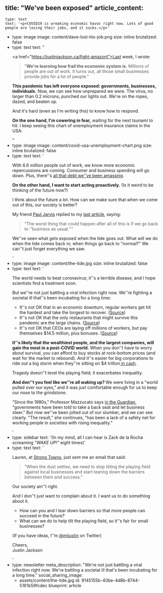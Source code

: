 title: "We've been exposed"
article_content:
  -
    type: text
    text: '<p>COVID19 is wreaking economic havoc right now. Lots of good people are losing their jobs, and it sucks.</p>'
  -
    type: image
    image: content/dave-lost-his-job.png
    size: inline
    brutalized: false
  -
    type: text
    text: "<p><a href=\"https://justinjackson.ca/fight-amazon\">Last week</a>, I wrote:<br></p><blockquote><p>\"<b>We're learning how frail the economic system is</b>. Millions of people are out of work. It turns out, all those small businesses provide jobs for a lot of people.\"</p></blockquote><p><strong>This pandemic has left everyone exposed: governments, businesses, individuals.</strong> Now, we can see how unprepared we were. The virus, no larger than 0.2 microns, punched our lights out. We're on the ropes, dazed, and beaten up.</p><p>And it's hard (even as I'm writing this) to know how to respond.</p><p><strong>On the one hand, I'm cowering in fear,</strong> waiting for the next tsunami to hit. I keep seeing this chart of unemployment insurance claims in the USA:</p>"
  -
    type: image
    image: content/covid-usa-unemployment-chart.png
    size: inline
    brutalized: false
  -
    type: text
    text: '<p>With 6.6 million people out of work, we know more economic repercussions are coming. Consumer and business spending will go down. Plus, there''s <a href="https://business.financialpost.com/personal-finance/debt/half-of-canadians-say-they-are-on-brink-of-insolvency-as-coronavirus-threatens-to-burst-countrys-consumer-debt-bubble">all that debt we''ve been amassing</a>.<br></p><p><strong>On the other hand, I want to start acting proactively.</strong>&nbsp;(Is it weird to be thinking of the future now?)</p><p>I think about the future a lot. How can we make sure that when we come out of this, our society is better?</p><p>My friend <a href="https://pjrvs.com/">Paul Jarvis</a> replied to my <a href="https://justinjackson.ca/fight-amazon">last article</a>, saying:</p><blockquote><p>"The worst thing that could happen after all of this is if we go back to ''business as usual.''"</p></blockquote><p>We''ve seen what gets exposed when the tide goes out. What will we do when the tide comes back in; when things go back to "normal?" We can''t just forget everything we saw.</p>'
  -
    type: image
    image: content/the-tide.jpg
    size: inline
    brutalized: false
  -
    type: text
    text: '<p>The world needs to beat coronavirus; it''s a terrible disease, and I hope scientists find a treatment soon.<br></p><p>But we''re not just battling a viral infection right now. We''re fighting a societal ill that''s been incubating for a long time:</p><ul><li>It''s not OK that in an economic downturn, regular workers get hit the hardest and take the longest to recover. (<a href="https://www.cnbc.com/2020/04/02/us-wages-could-take-4-to-5-years-to-recover-from-coronavirus-outbreak.html">Source</a>)</li><li>It''s not OK that the only restaurants that might survive this pandemic are the large chains. (<a href="https://www.nytimes.com/interactive/2020/03/27/magazine/david-chang-restaurants-covid19.html">Source</a>)</li><li>It''s not OK that CEOs are laying off millions of workers, but pay themselves $14.5 million, plus bonuses. (<a href="https://www.marketwatch.com/story/americas-highly-paid-ceos-should-give-their-2020-salary-and-stock-compensation-to-the-coronavirus-fight-2020-03-30">Source</a>)</li></ul><p><b>It''s likely that the wealthiest people, and the largest companies, will gain the most in a post-COVID world.</b> When you don''t have to worry about survival, you can afford to buy stocks at rock-bottom prices (and wait for the market to rebound). And it''s easier for big corporations to ride out a big storm when they''re sitting on $4 trillion<a href="https://hbr.org/2020/01/why-are-companies-sitting-on-so-much-cash"> in cash</a>.</p><p>Tragedy doesn''t level the playing field; it exacerbates inequality.</p><p><b>And don''t you feel like we''re all waking up? </b>We were living in a "world pulled over our eyes," and it was <i>just </i>comfortable enough for us to keep our nose to the grindstone.&nbsp;</p><p>"Since the 1980s," Professor Mazzucato says <a href="https://www.theguardian.com/commentisfree/2020/mar/18/the-covid-19-crisis-is-a-chance-to-do-capitalism-differently">in the Guardian</a>, "governments have been told to take a back seat and let business steer." But now we''ve been jolted out of our slumber, and we can see clearly. "The result," she continues, "has been a lack of a safety net for working people in societies with rising inequality."</p>'
  -
    type: sidebar
    text: '(In my mind, all I can hear is Zack de la Rocha screaming _"WAKE UP!"_ eight times)'
  -
    type: text
    text: '<p>Lauren, at <a href="https://www.strongtowns.org/">Strong Towns</a>, just sent me an email that said:</p><blockquote><p>"When the dust settles, we need to stop tilting the playing field against local businesses and start tearing down the barriers between them and success."</p></blockquote><p>Our society ain''t right.</p><p>And I don''t just want to complain about it. I want us to do something about it.</p><ul><li>How can you and I tear down barriers so that more people can succeed in the future? </li><li>What can we do to help tilt the playing field, so it''s fair for small businesses?</li></ul><p>(If you have ideas, I''m&nbsp;<a href="https://twitter.com/mijustin">@mijustin</a>&nbsp;on Twitter)</p><p>Cheers,<br>Justin Jackson<br></p>'
  -
    type: newsletter
meta_description: "We're not just battling a viral infection right now. We're battling a societal ill that's been incubating for a long time."
social_sharing_image:
    - assets/content/the-tide.jpg
id: 9145155b-40be-4d8b-8744-5161b59fcdec
blueprint: article
